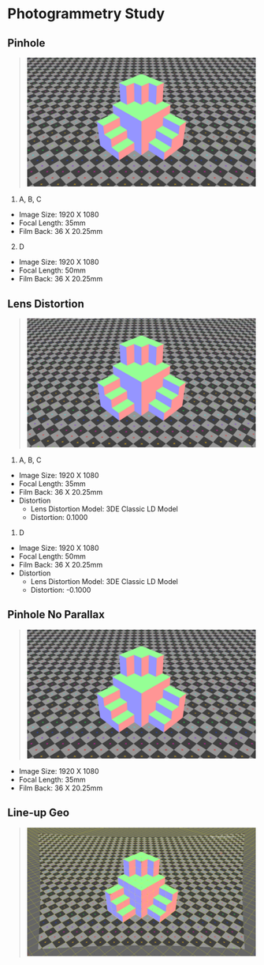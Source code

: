 # Photogrammetry Study

## Pinhole
> ![pinhole/pinhole_B.png](pinhole/pinhole_B.png)

1. A, B, C
  - Image Size: 1920 X 1080
  - Focal Length: 35mm
  - Film Back: 36 X 20.25mm
2. D
  - Image Size: 1920 X 1080
  - Focal Length: 50mm
  - Film Back: 36 X 20.25mm

## Lens Distortion
> ![lens_distortion/lens_distortion_B.png](lens_distortion/lens_distortion_B.png)

1. A, B, C
  - Image Size: 1920 X 1080
  - Focal Length: 35mm
  - Film Back: 36 X 20.25mm
  - Distortion
      - Lens Distortion Model: 3DE Classic LD Model
      - Distortion: 0.1000
1. D
  - Image Size: 1920 X 1080
  - Focal Length: 50mm
  - Film Back: 36 X 20.25mm
  - Distortion
      - Lens Distortion Model: 3DE Classic LD Model
      - Distortion: -0.1000

## Pinhole No Parallax
> ![pinhole_no_parallax/pinhole_no_parallax_B.png](pinhole_no_parallax/pinhole_no_parallax_B.png)

- Image Size: 1920 X 1080
- Focal Length: 35mm
- Film Back: 36 X 20.25mm

## Line-up Geo
> ![doc/lineup_geo.png](doc/lineup_geo.png)
